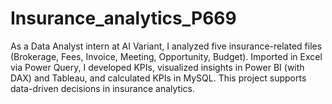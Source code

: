 # Insurance_analytics_P669
As a Data Analyst intern at AI Variant, I analyzed five insurance-related files (Brokerage, Fees, Invoice, Meeting, Opportunity, Budget). Imported in Excel via Power Query, I developed KPIs, visualized insights in Power BI (with DAX) and Tableau, and calculated KPIs in MySQL. This project supports data-driven decisions in insurance analytics.
